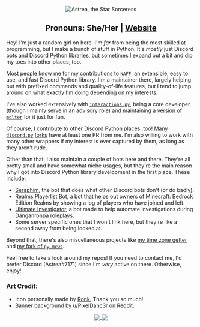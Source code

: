 <p align="center">
  <img src="https://user-images.githubusercontent.com/25420078/173216464-7e7e2435-95b7-4ee5-85bd-413088a2b4be.png" alt="Astrea, the Star Sorceress"/>
</p>
<h2 align="center">Pronouns: She/Her | <a href="https://astrea49.carrd.co/">Website</a></h1>

Hey! I'm just a random girl on here. I'm *far* from being the most skilled at programming, but I make a bunch of stuff in Python. It's *mostly* just Discord bots and Discord Python libraries, but sometimes I expand out a bit and dip my toes into other places, too.

Most people know me for my contributions to [`NAFF`](https://github.com/NAFTeam/NAFF), an extensible, easy to use, and fast Discord Python library. I'm a maintainer there, largely helping out with prefixed commands and quality-of-life features, but I tend to jump around on what exactly I'm doing depending on my interests.

I've also worked extensively with [`interactions.py`](https://github.com/interactions-py/library), being a core developer (though I mainly serve in an advisory role) and maintaining [a version of `molter`](https://github.com/interactions-py/molter) for it just for fun.

Of course, I contribute to other Discord Python places, too! [Many](https://github.com/Pycord-Development/pycord/pull/63) [`discord.py`](https://github.com/nextcord/nextcord/pull/147) [forks](https://github.com/iDevision/enhanced-discord.py/commit/fcb2d707a1445fefb22311dc5ffe1b47d0b9bf55) have at least one PR from me. I'm also willing to work with many other wrappers if my interest is ever captured by them, as long as they aren't rude.

Other than that, I also maintain a couple of bots here and there. They're all pretty small and have somewhat niche usages, but they're the main reason why I got into Discord Python library development in the first place.
These include:
- [Seraphim](https://github.com/Astrea49/Seraphim-Bot), the bot that does what other Discord bots don't (or do badly).
- [Realms Playerlist Bot](https://github.com/Astrea49/RealmsPlayerlistBot), a bot that helps out owners of Minecraft: Bedrock Edition Realms by showing a log of players who have joined and left.
- [Ultimate Investigator](https://github.com/Astrea49/UltimateInvestigator), a bot made to help automate investigations during Danganronpa roleplays.
- Some server specific ones that I won't link here, but they're like a second away from being looked at.

Beyond that, there's also miscellaneous projects like [my time zone getter](https://github.com/Astrea49/GetTimeZone) and [my fork of `py-mcws`](https://github.com/Astrea49/py-mcws).

Feel free to take a look around my repos! If you need to contact me, I'd prefer Discord (Astrea#7171) since I'm *very* active on there. Otherwise, enjoy!

### Art Credit:
- Icon personally made by [Ronk.](https://twitter.com/BonkRonk) Thank you so much!
- Banner background by [u/PixelDanc3r on Reddit.](https://www.reddit.com/r/PixelArt/comments/os688k/a_little_animation_of_my_old_drawing/)


<p align="center">
  <a href="https://github.com/Astrea49">
    <img align="center" src="https://github-readme-stats.vercel.app/api?username=Astrea49&show_icons=true&hide_rank=true&theme=material-palenight" />
  </a>
  <a href="https://github.com/Astrea49">
    <img align="center" src="https://github-readme-stats.vercel.app/api/top-langs/?username=Astrea49&layout=compact&exclude_repo=DH-Season-6-Archive,PD-Season-1-Archive,PD-Season-2-Archive,DH-Season-7-Archive,DH-Season-8-Archive,DHGeneralArchive,PD-Season-3-Archive,MD-Season-1-Archive,DH-Season-9-Archive&theme=material-palenight" />
  </a>
</p>
